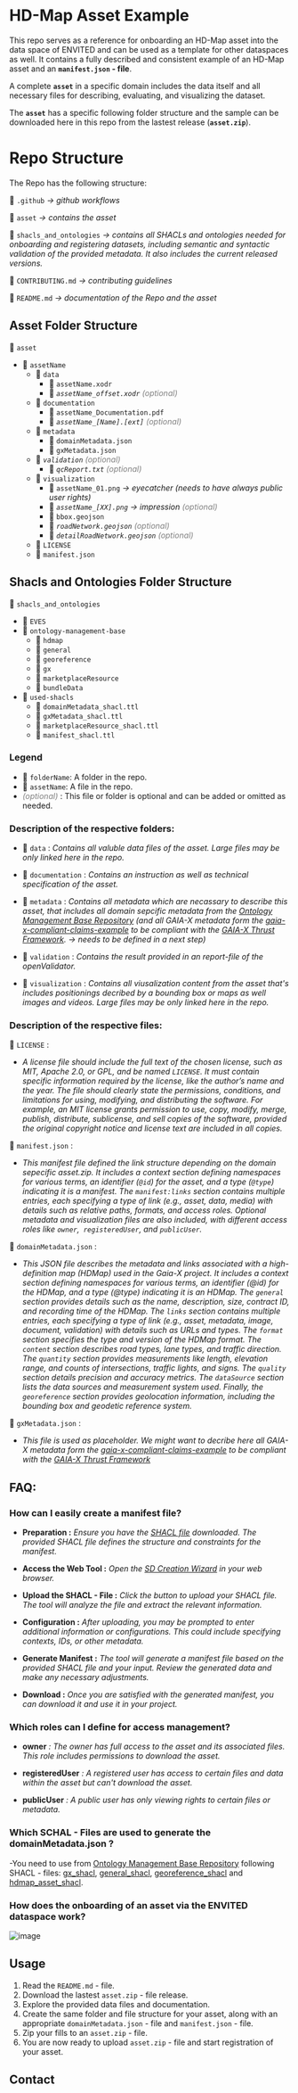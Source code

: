 # HD-Map Asset Example

This repo serves as a reference for onboarding an HD-Map asset into the data space of ENVITED and can be used as a template for other dataspaces as well.  It contains a fully described and consistent example of an HD-Map asset and an **`manifest.json` - file**.


A complete **`asset`** in a specific domain includes the data itself and all necessary files for describing, evaluating, and visualizing the dataset. 

The **`asset`** has a specific following folder structure and the sample can be downloaded here in this repo from the lastest release (**`asset.zip`**).

# Repo Structure

The Repo has the following structure:

📁 `.github` *-> github workflows*

📁 `asset` *-> contains the asset*

📁 `shacls_and_ontologies`
*-> contains all SHACLs and ontologies needed for onboarding and registering datasets, including semantic and syntactic validation of the provided metadata. It also includes the current released versions.*

📄 `CONTRIBUTING.md` *-> contributing guidelines*

📄 `README.md` *-> documentation of the Repo and the asset*




## Asset Folder Structure
📁 `asset`
- 📁 `assetName`
  - 📁 `data`
    - 📄 `assetName.xodr`
    - 📄 *`assetName_offset.xodr`* <i style="color:gray;">(optional)</i>
  - 📁 `documentation`
    - 📄 `assetName_Documentation.pdf`
    - 📄 *`assetName_[Name].[ext]`* <i style="color:gray;">(optional)</i>
  - 📁 `metadata`
    - 📄 `domainMetadata.json`
    - 📄 `gxMetadata.json`
  - 📁 *`validation`* <i style="color:gray;">(optional)</i>
    - 📄 *`qcReport.txt`* <i style="color:gray;">(optional)</i>
  - 📁 `visualization`
    - 📄 `assetName_01.png` *-> eyecatcher (needs to have always public user rights)*
    - 📄 *`assetName_[XX].png`* *-> impression* <i style="color:gray;">(optional)</i>
    - 📄 `bbox.geojson`
    - 📄 *`roadNetwork.geojson`* <i style="color:gray;">(optional)</i>
    - 📄 *`detailRoadNetwork.geojson`* <i style="color:gray;">(optional)</i>
  - 📄 `LICENSE`
  - 📄 `manifest.json`

## Shacls and Ontologies Folder Structure
📁 `shacls_and_ontologies`
- 📁 `EVES`
- 📁 `ontology-management-base`
  - 📁 `hdmap`
  - 📁 `general`
  - 📁 `georeference`
  - 📁 `gx` 
  - 📁 `marketplaceResource`
  - 📁 `bundleData` 
- 📁 `used-shacls`
  - 📄 `domainMetadata_shacl.ttl`
  - 📄 `gxMetadata_shacl.ttl`
  - 📄 `marketplaceResource_shacl.ttl`
  - 📄 `manifest_shacl.ttl`  

### Legend

- 📁 `folderName`: A folder in the repo.
- 📄 `assetName`: A file in the repo.
-  <i style="color:gray;">(optional)</i> : This file or folder is optional and can be added or omitted as needed.

### Description of the respective folders:   
- 📁  `data` : *Contains all valuble data files of the asset. Large files may be only linked here in the repo.*
  
- 📁 `documentation` :   *Contains an instruction as well as technical specification of the asset.* 
- 📁 `metadata` :   *Contains all metadata which are necassary to describe this asset, that includes all domain sepcific metadata from the [Ontology Management Base Repository](https://github.com/GAIA-X4PLC-AAD/ontology-management-base) (and all GAIA-X metadata form the [gaia-x-compliant-claims-example](https://github.com/GAIA-X4PLC-AAD/gaia-x-compliant-claims-example) to be compliant with the [GAIA-X Thrust Framework](https://docs.gaia-x.eu/policy-rules-committee/trust-framework/22.10/). -> needs to be defined in a next step)* 
  

- 📁 `validation` :   *Contains the result provided in an report-file of the openValidator.* 

- 📁 `visualization` : *Contains all viusalization content from the asset that's includes positionings decribed by a bounding box or maps as well images and videos. Large files may be only linked here in the repo.* 

### Description of the respective files: 
📄 `LICENSE` : 
- *A license file should include the full text of the chosen license, such as MIT, Apache 2.0, or GPL, and be named  `LICENSE`. It must contain specific information required by the license, like the author’s name and the year. The file should clearly state the permissions, conditions, and limitations for using, modifying, and distributing the software. For example, an MIT license grants permission to use, copy, modify, merge, publish, distribute, sublicense, and sell copies of the software, provided the original copyright notice and license text are included in all copies.*

📄 `manifest.json` : 

- *This manifest file defined the link structure depending on the domain sepecific asset.zip. It includes a context section defining namespaces for various terms, an identifier (`@id`) for the asset, and a type (`@type`) indicating it is a manifest. The `manifest:links` section contains multiple entries, each specifying a type of link (e.g., asset, data, media) with details such as relative paths, formats, and access roles. Optional metadata and visualization files are also included, with different access roles like `owner`,` registeredUser`, and `publicUser`.* 

📄 `domainMetadata.json` : 
- *This JSON file describes the metadata and links associated with a high-definition map (HDMap) used in the Gaia-X project. It includes a context section defining namespaces for various terms, an identifier (@id) for the HDMap, and a type (@type) indicating it is an HDMap. The `general` section provides details such as the name, description, size, contract ID, and recording time of the HDMap. The `links` section contains multiple entries, each specifying a type of link (e.g., asset, metadata, image, document, validation) with details such as URLs and types. The `format` section specifies the type and version of the HDMap format. The `content` section describes road types, lane types, and traffic direction. The `quantity` section provides measurements like length, elevation range, and counts of intersections, traffic lights, and signs. The `quality` section details precision and accuracy metrics. The `dataSource` section lists the data sources and measurement system used. Finally, the `georeference` section provides geolocation information, including the bounding box and geodetic reference system.*



📄 `gxMetadata.json` :
- *This file is used as placeholder. We might want to decribe here all GAIA-X metadata form the [gaia-x-compliant-claims-example](https://github.com/GAIA-X4PLC-AAD/gaia-x-compliant-claims-example) to be compliant with the [GAIA-X Thrust Framework](https://docs.gaia-x.eu/policy-rules-committee/trust-framework/22.10/)*

## FAQ: 
### How can I easily create a manifest file?
- **Preparation :** *Ensure you have the [SHACL file](https://github.com/ASCS-eV/EVES/blob/onboardingAsset/manifest/manifest_shacl.ttl) downloaded. The provided SHACL file defines the structure and constraints for the manifest.*

- **Access the Web Tool :** *Open the [SD Creation Wizard](https://sd-creation-wizard.gxfs.gx4fm.org/select-file) in your web browser.* 

- **Upload the SHACL - File :** *Click the button to upload your SHACL file. The tool will analyze the file and extract the relevant information.*

- **Configuration :** *After uploading, you may be prompted to enter additional information or configurations. This could include specifying contexts, IDs, or other metadata.* 

- **Generate Manifest :** *The tool will generate a manifest file based on the provided SHACL file and your input. Review the generated data and make any necessary adjustments.*

- **Download :** *Once you are satisfied with the generated manifest, you can download it and use it in your project.*

### Which roles can I define for access management?

- **owner** *: The owner has full access to the asset and its associated files. This role includes permissions to download the asset.*

- **registeredUser** *: A registered user has access to certain files and data within the asset but can't download the asset.*


- **publicUser** *: A public user has only viewing rights to certain files or metadata.*

### Which SCHAL - Files are used to generate the domainMetadata.json ?
-You need to use from [Ontology Management Base Repository](https://github.com/GAIA-X4PLC-AAD/ontology-management-base) following SHACL - files: [gx_shacl](https://github.com/GAIA-X4PLC-AAD/ontology-management-base/blob/main/gx/gx_shacl.ttl), [general_shacl](https://github.com/GAIA-X4PLC-AAD/ontology-management-base/blob/main/general/general_shacl.ttl), [georeference_shacl](https://github.com/GAIA-X4PLC-AAD/ontology-management-base/blob/main/georeference/georeference_shacl.ttl) and [hdmap_asset_shacl](https://github.com/GAIA-X4PLC-AAD/ontology-management-base/blob/main/hdmap/hdmap_shacl.ttl). 




### How does the onboarding of an asset via the ENVITED dataspace work?
![image](https://github.com/user-attachments/assets/bea9b2ac-9eca-4b30-8164-d76e686cd4a2)



## Usage

  1. Read the `README.md` - file.
  2. Download the lastest `asset.zip` - file release. 
  3. Explore the provided data files and documentation.
  4. Create the same folder and file structure for your asset, along with an appropriate `domainMetadata.json` - file and `manifest.json` - file.
  5. Zip your fills to an `asset.zip` - file.
  6. You are now ready to upload `asset.zip` - file and start registration of your asset.


## Contact

